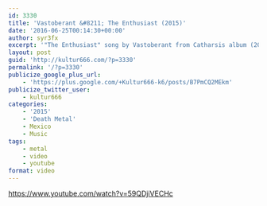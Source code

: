 ```yaml
---
id: 3330
title: 'Vastoberant &#8211; The Enthusiast (2015)'
date: '2016-06-25T00:14:30+00:00'
author: syr3fx
excerpt: '"The Enthusiast" song by Vastoberant from Catharsis album (2015).'
layout: post
guid: 'http://kultur666.com/?p=3330'
permalink: '/?p=3330'
publicize_google_plus_url:
    - 'https://plus.google.com/+Kultur666-k6/posts/B7PmCQ2MEkm'
publicize_twitter_user:
    - kultur666
categories:
    - '2015'
    - 'Death Metal'
    - Mexico
    - Music
tags:
    - metal
    - video
    - youtube
format: video
---
```


https://www.youtube.com/watch?v=59QDjiVECHc